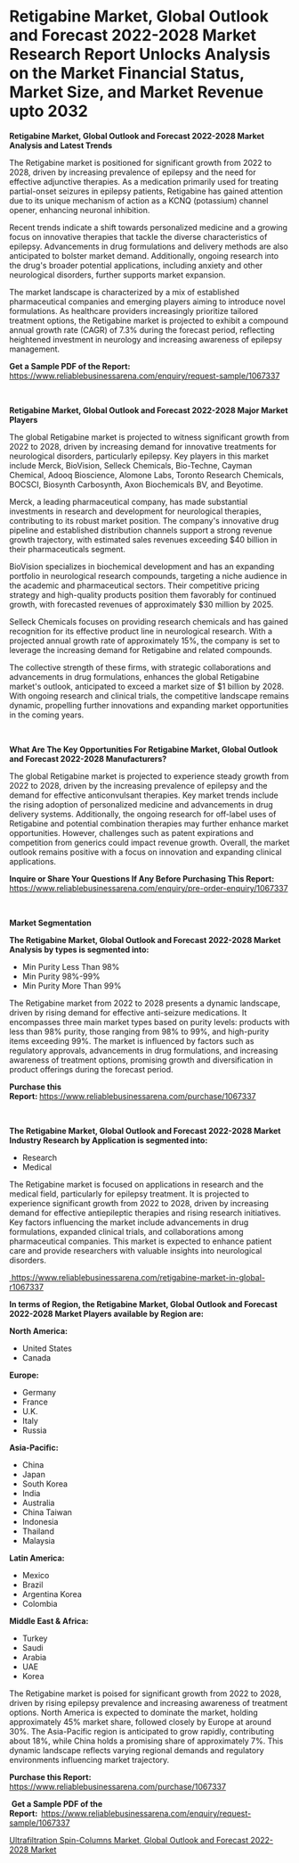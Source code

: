 <p><h1>Retigabine Market, Global Outlook and Forecast 2022-2028 Market Research Report Unlocks Analysis on the Market Financial Status, Market Size, and Market Revenue upto 2032</h1></p><p><strong>Retigabine Market, Global Outlook and Forecast 2022-2028 Market Analysis and Latest Trends</strong></p>
<p><p>The Retigabine market is positioned for significant growth from 2022 to 2028, driven by increasing prevalence of epilepsy and the need for effective adjunctive therapies. As a medication primarily used for treating partial-onset seizures in epilepsy patients, Retigabine has gained attention due to its unique mechanism of action as a KCNQ (potassium) channel opener, enhancing neuronal inhibition.</p><p>Recent trends indicate a shift towards personalized medicine and a growing focus on innovative therapies that tackle the diverse characteristics of epilepsy. Advancements in drug formulations and delivery methods are also anticipated to bolster market demand. Additionally, ongoing research into the drug's broader potential applications, including anxiety and other neurological disorders, further supports market expansion.</p><p>The market landscape is characterized by a mix of established pharmaceutical companies and emerging players aiming to introduce novel formulations. As healthcare providers increasingly prioritize tailored treatment options, the Retigabine market is projected to exhibit a compound annual growth rate (CAGR) of 7.3% during the forecast period, reflecting heightened investment in neurology and increasing awareness of epilepsy management.</p></p>
<p><strong>Get a Sample PDF of the Report:&nbsp;</strong> <a href="https://www.reliablebusinessarena.com/enquiry/request-sample/1067337?utm_campaign=3121&utm_medium=2&utm_source=Github&utm_content=ia&utm_term=21032025&utm_id=retigabine-market-global-outlook-and-forecast-2022-2028">https://www.reliablebusinessarena.com/enquiry/request-sample/1067337</a></p>
<p>&nbsp;</p>
<p><strong>Retigabine Market, Global Outlook and Forecast 2022-2028 Major Market Players</strong></p>
<p><p>The global Retigabine market is projected to witness significant growth from 2022 to 2028, driven by increasing demand for innovative treatments for neurological disorders, particularly epilepsy. Key players in this market include Merck, BioVision, Selleck Chemicals, Bio-Techne, Cayman Chemical, Adooq Bioscience, Alomone Labs, Toronto Research Chemicals, BOCSCI, Biosynth Carbosynth, Axon Biochemicals BV, and Beyotime. </p><p>Merck, a leading pharmaceutical company, has made substantial investments in research and development for neurological therapies, contributing to its robust market position. The company's innovative drug pipeline and established distribution channels support a strong revenue growth trajectory, with estimated sales revenues exceeding $40 billion in their pharmaceuticals segment.</p><p>BioVision specializes in biochemical development and has an expanding portfolio in neurological research compounds, targeting a niche audience in the academic and pharmaceutical sectors. Their competitive pricing strategy and high-quality products position them favorably for continued growth, with forecasted revenues of approximately $30 million by 2025.</p><p>Selleck Chemicals focuses on providing research chemicals and has gained recognition for its effective product line in neurological research. With a projected annual growth rate of approximately 15%, the company is set to leverage the increasing demand for Retigabine and related compounds.</p><p>The collective strength of these firms, with strategic collaborations and advancements in drug formulations, enhances the global Retigabine market's outlook, anticipated to exceed a market size of $1 billion by 2028. With ongoing research and clinical trials, the competitive landscape remains dynamic, propelling further innovations and expanding market opportunities in the coming years.</p></p>
<p>&nbsp;</p>
<p><strong>What Are The Key Opportunities For Retigabine Market, Global Outlook and Forecast 2022-2028 Manufacturers?</strong></p>
<p><p>The global Retigabine market is projected to experience steady growth from 2022 to 2028, driven by the increasing prevalence of epilepsy and the demand for effective anticonvulsant therapies. Key market trends include the rising adoption of personalized medicine and advancements in drug delivery systems. Additionally, the ongoing research for off-label uses of Retigabine and potential combination therapies may further enhance market opportunities. However, challenges such as patent expirations and competition from generics could impact revenue growth. Overall, the market outlook remains positive with a focus on innovation and expanding clinical applications.</p></p>
<p><strong>Inquire or Share Your Questions If Any Before Purchasing This Report:</strong> <a href="https://www.reliablebusinessarena.com/enquiry/pre-order-enquiry/1067337?utm_campaign=3121&utm_medium=2&utm_source=Github&utm_content=ia&utm_term=21032025&utm_id=retigabine-market-global-outlook-and-forecast-2022-2028">https://www.reliablebusinessarena.com/enquiry/pre-order-enquiry/1067337</a></p>
<p>&nbsp;</p>
<p><strong>Market Segmentation</strong></p>
<p><strong>The Retigabine Market, Global Outlook and Forecast 2022-2028 Market Analysis by types is segmented into:</strong></p>
<p><ul><li>Min Purity Less Than 98%</li><li>Min Purity 98%-99%</li><li>Min Purity More Than 99%</li></ul></p>
<p><p>The Retigabine market from 2022 to 2028 presents a dynamic landscape, driven by rising demand for effective anti-seizure medications. It encompasses three main market types based on purity levels: products with less than 98% purity, those ranging from 98% to 99%, and high-purity items exceeding 99%. The market is influenced by factors such as regulatory approvals, advancements in drug formulations, and increasing awareness of treatment options, promising growth and diversification in product offerings during the forecast period.</p></p>
<p><strong>Purchase this Report:&nbsp;</strong><a href="https://www.reliablebusinessarena.com/purchase/1067337?utm_campaign=3121&utm_medium=2&utm_source=Github&utm_content=ia&utm_term=21032025&utm_id=retigabine-market-global-outlook-and-forecast-2022-2028">https://www.reliablebusinessarena.com/purchase/1067337</a></p>
<p>&nbsp;</p>
<p><strong>The Retigabine Market, Global Outlook and Forecast 2022-2028 Market Industry Research by Application is segmented into:</strong></p>
<p><ul><li>Research</li><li>Medical</li></ul></p>
<p><p>The Retigabine market is focused on applications in research and the medical field, particularly for epilepsy treatment. It is projected to experience significant growth from 2022 to 2028, driven by increasing demand for effective antiepileptic therapies and rising research initiatives. Key factors influencing the market include advancements in drug formulations, expanded clinical trials, and collaborations among pharmaceutical companies. This market is expected to enhance patient care and provide researchers with valuable insights into neurological disorders.</p></p>
<p><a href="https://www.reliablebusinessarena.com/retigabine-market-in-global-r1067337?utm_campaign=3121&utm_medium=2&utm_source=Github&utm_content=ia&utm_term=21032025&utm_id=retigabine-market-global-outlook-and-forecast-2022-2028">&nbsp;https://www.reliablebusinessarena.com/retigabine-market-in-global-r1067337</a></p>
<p><strong>In terms of Region, the Retigabine Market, Global Outlook and Forecast 2022-2028 Market Players available by Region are:</strong></p>
<p>
    <p> <strong> North America: </strong>
        <ul>
            <li>United States</li>
            <li>Canada</li>
        </ul>
        </p> 
    <p> <strong> Europe: </strong>
        <ul>
            <li>Germany</li>
            <li>France</li>
            <li>U.K.</li>
            <li>Italy</li>
            <li>Russia</li>
        </ul>
        </p> 
    <p> <strong> Asia-Pacific: </strong>
        <ul>
            <li>China</li>
            <li>Japan</li>
            <li>South Korea</li>
            <li>India</li>
            <li>Australia</li>
            <li>China Taiwan</li>
            <li>Indonesia</li>
            <li>Thailand</li>
            <li>Malaysia</li>
        </ul>
        </p> 
    <p> <strong> Latin America: </strong>
        <ul>
            <li>Mexico</li>
            <li>Brazil</li>
            <li>Argentina Korea</li>
            <li>Colombia</li>
        </ul>
        </p> 
    <p> <strong> Middle East & Africa: </strong>
        <ul>
            <li>Turkey</li>
            <li>Saudi</li>
            <li>Arabia</li>
            <li>UAE</li>
            <li>Korea</li>
        </ul>
    </p>
    </p>
<p><p>The Retigabine market is poised for significant growth from 2022 to 2028, driven by rising epilepsy prevalence and increasing awareness of treatment options. North America is expected to dominate the market, holding approximately 45% market share, followed closely by Europe at around 30%. The Asia-Pacific region is anticipated to grow rapidly, contributing about 18%, while China holds a promising share of approximately 7%. This dynamic landscape reflects varying regional demands and regulatory environments influencing market trajectory.</p></p>
<p><strong>Purchase this Report: </strong><a href="https://www.reliablebusinessarena.com/purchase/1067337?utm_campaign=3121&utm_medium=2&utm_source=Github&utm_content=ia&utm_term=21032025&utm_id=retigabine-market-global-outlook-and-forecast-2022-2028">https://www.reliablebusinessarena.com/purchase/1067337</a></p>
<p>&nbsp;<strong>Get a Sample PDF of the Report:&nbsp;&nbsp;</strong><a href="https://www.reliablebusinessarena.com/enquiry/request-sample/1067337?utm_campaign=3121&utm_medium=2&utm_source=Github&utm_content=ia&utm_term=21032025&utm_id=retigabine-market-global-outlook-and-forecast-2022-2028">https://www.reliablebusinessarena.com/enquiry/request-sample/1067337</a></p>
<p><strong></strong></p>
<p><p><a href="https://github.com/krulicfidura/Market-Research-Report-List-1/blob/main/ultrafiltration-spin-columns-market-global-outlook-and-forecast-2022-2028-market.md?utm_campaign=3121&utm_medium=2&utm_source=Github&utm_content=ia&utm_term=21032025&utm_id=retigabine-market-global-outlook-and-forecast-2022-2028">Ultrafiltration Spin-Columns Market, Global Outlook and Forecast 2022-2028 Market</a></p></p>